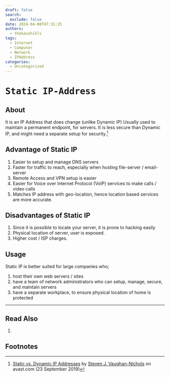 ```yaml
---
draft: false
search:
  exclude: false
date: 2024-04-08T07:31:25
authors:
  - thekaushikls
tags:
  - Internet
  - Computer
  - Network
  - IPAddress
categories:
  - Uncategorized
---
```

<!-- more -->
# <kbd> Static IP-Address </kbd>
## About
It is an IP Address that does change (unlike Dynamic IP)
Usually used to maintain a permanent endpoint, for servers.
It is less secure than Dynamic IP, and might need a separate setup for security.[^1]

## Advantage of Static IP
1. Easier to setup and manage DNS servers
2. Faster for traffic to reach, especially when hosting file-server / email-server
3. Remote Access and VPN setup is easier
4. Easier for Voice over Internet Protocol (VoIP) services to make calls / video calls
5. Matches IP address with geo-location, hence location based services are more accurate.
## Disadvantages of Static IP

1. Since it is possible to locate your server, it is prone to hacking easily
2. Physical location of server, user is exposed.
3. Higher cost / ISP charges.

## Usage

Static IP is better suited for large companies who;
1. host their own web servers / sites
2. have a team of network administrators who can setup, manage, secure, and maintain servers
3. have a separate workplace, to ensure physical location of home is protected

---
## Read Also
1. 

## Footnotes

[^1]: [Static vs. Dynamic IP Addresses](https://www.avast.com/c-static-vs-dynamic-ip-addresses#:~:text=Convenient%20remote%20access%3A%20A%20static,other%20voice%20and%20video%20communications.) by [Steven J. Vaughan-Nichols](https://www.linkedin.com/in/sjvn1/) on avast.com (23 September 2019)